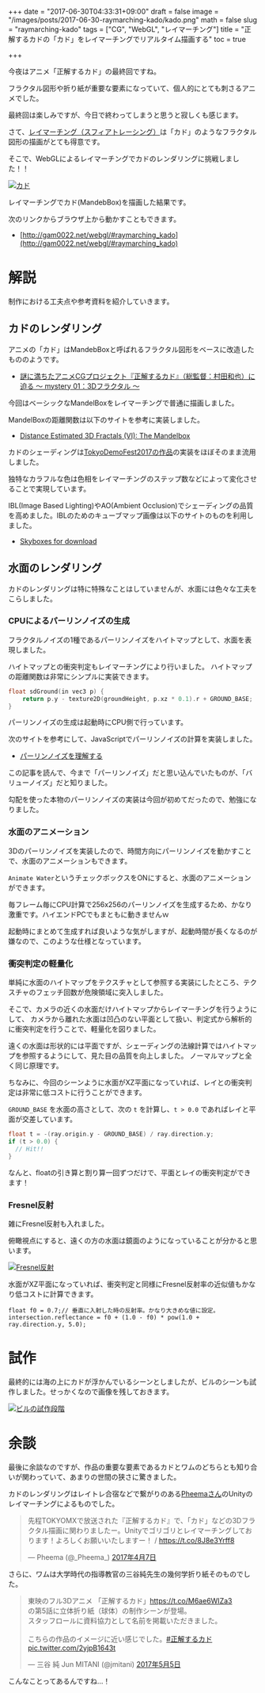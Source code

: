 +++
date = "2017-06-30T04:33:31+09:00"
draft = false
image = "/images/posts/2017-06-30-raymarching-kado/kado.png"
math = false
slug = "raymarching-kado"
tags = ["CG", "WebGL", "レイマーチング"]
title = "正解するカドの「カド」をレイマーチングでリアルタイム描画する"
toc = true

+++

今夜はアニメ「正解するカド」の最終回ですね。

フラクタル図形や折り紙が重要な要素になっていて、個人的にとても刺さるアニメでした。

最終回は楽しみですが、今日で終わってしまうと思うと寂しくも感じます。

さて、[レイマーチング（スフィアトレーシング）](https://www.slideshare.net/shohosoda9/threejs-58238484)は「カド」のようなフラクタル図形の描画がとても得意です。

そこで、WebGLによるレイマーチングでカドのレンダリングに挑戦しました！！

[![カド](/images/posts/2017-06-30-raymarching-kado/kado.png)](/images/posts/2017-06-30-raymarching-kado/kado.png)

レイマーチングでカド(MandebBox)を描画した結果です。

次のリンクからブラウザ上から動かすこともできます。

- [http://gam0022.net/webgl/#raymarching_kado](http://gam0022.net/webgl/#raymarching_kado)

<!--more-->

# 解説

制作における工夫点や参考資料を紹介していきます。

## カドのレンダリング

アニメの「カド」はMandebBoxと呼ばれるフラクタル図形をベースに改造したもののようです。

- [謎に満ちたアニメCGプロジェクト『正解するカド』（総監督：村田和也）に迫る 〜 mystery 01：3Dフラクタル 〜](https://cgworld.jp/feature/201602-kado01-cgw211.html)

今回はベーシックなMandelBoxをレイマーチングで普通に描画しました。

MandelBoxの距離関数は以下のサイトを参考に実装しました。

- [Distance Estimated 3D Fractals (VI): The Mandelbox](http://blog.hvidtfeldts.net/index.php/2011/11/distance-estimated-3d-fractals-vi-the-mandelbox/)

カドのシェーディングは[TokyoDemoFest2017の作品](http://gam0022.net/blog/2017/02/24/tdf2017/)の実装をほぼそのまま流用しました。

独特なカラフルな色は色相をレイマーチングのステップ数などによって変化させることで実現しています。

IBL(Image Based Lighting)やAO(Ambient Occlusion)でシェーディングの品質を高めました。IBLのためのキューブマップ画像は以下のサイトのものを利用しました。

- [Skyboxes for download](http://www.custommapmakers.org/skyboxes.php)

## 水面のレンダリング

カドのレンダリングは特に特殊なことはしていませんが、水面には色々な工夫をこらしました。

### CPUによるパーリンノイズの生成

フラクタルノイズの1種であるパーリンノイズをハイトマップとして、水面を表現しました。

ハイトマップとの衝突判定もレイマーチングにより行いました。
ハイトマップの距離関数は非常にシンプルに実装できます。

```c
float sdGround(in vec3 p) {
	return p.y - texture2D(groundHeight, p.xz * 0.1).r + GROUND_BASE;
}
```

パーリンノイズの生成は起動時にCPU側で行っています。

次のサイトを参考にして、JavaScriptでパーリンノイズの計算を実装しました。

- [パーリンノイズを理解する](http://postd.cc/understanding-perlin-noise/)

この記事を読んで、今まで「パーリンノイズ」だと思い込んでいたものが、「バリューノイズ」だと知りました。

勾配を使った本物のパーリンノイズの実装は今回が初めてだったので、勉強になりました。

### 水面のアニメーション

3Dのパーリンノイズを実装したので、時間方向にパーリンノイズを動かすことで、水面のアニメーションもできます。

`Animate Water`というチェックボックスをONにすると、水面のアニメーションができます。

毎フレーム毎にCPU計算で256x256のパーリンノイズを生成するため、かなり激重です。ハイエンドPCでもまともに動きませんｗ

起動時にまとめて生成すれば良いような気がしますが、起動時間が長くなるのが嫌なので、このような仕様となっています。

### 衝突判定の軽量化

単純に水面のハイトマップをテクスチャとして参照する実装にしたところ、テクスチャのフェッチ回数が危険領域に突入しました。

そこで、カメラの近くの水面だけハイトマップからレイマーチングを行うようにして、
カメラから離れた水面は凹凸のない平面として扱い、判定式から解析的に衝突判定を行うことで、軽量化を図りました。

遠くの水面は形状的には平面ですが、シェーディングの法線計算ではハイトマップを参照するようにして、見た目の品質を向上しました。
ノーマルマップと全く同じ原理です。

ちなみに、今回のシーンように水面がXZ平面になっていれば、レイとの衝突判定は非常に低コストに行うことができます。

`GROUND_BASE` を水面の高さとして、次の `t` を計算し、`t > 0.0` であればレイと平面が交差しています。

```c
float t = -(ray.origin.y - GROUND_BASE) / ray.direction.y;
if (t > 0.0) {
  // Hit!!
}
```

なんと、floatの引き算と割り算一回ずつだけで、平面とレイの衝突判定ができます！

### Fresnel反射

雑にFresnel反射も入れました。

俯瞰視点にすると、遠くの方の水面は鏡面のようになっていることが分かると思います。

[![Fresnel反射](/images/posts/2017-06-30-raymarching-kado/fresnel.png)](/images/posts/2017-06-30-raymarching-kado/fresnel.png)

水面がXZ平面になっていれば、衝突判定と同様にFresnel反射率の近似値もかなり低コストに計算できます。

```
float f0 = 0.7;// 垂直に入射した時の反射率。かなり大きめな値に設定。
intersection.reflectance = f0 + (1.0 - f0) * pow(1.0 + ray.direction.y, 5.0);
```

# 試作

最終的には海の上にカドが浮かんでいるシーンとしましたが、ビルのシーンも試作しました。せっかくなので画像を残しておきます。

[![ビルの試作段階](/images/posts/2017-06-30-raymarching-kado/proto.png)](/images/posts/2017-06-30-raymarching-kado/proto.png)

# 余談

最後に余談なのですが、作品の重要な要素であるカドとワムのどちらとも知り合いが関わっていて、あまりの世間の狭さに驚きました。

カドのレンダリングはレイトレ合宿などで繋がりのある[Pheemaさん](https://twitter.com/_Pheema_/)のUnityのレイマーチングによるものでした。

<blockquote class="twitter-tweet" data-lang="ja"><p lang="ja" dir="ltr">先程TOKYOMXで放送された『正解するカド』で、「カド」などの3Dフラクタル描画に関わりましたー。Unityでゴリゴリとレイマーチングしております！よろしくお願いいたしますー！ / <a href="https://t.co/8J8e3Yrff8">https://t.co/8J8e3Yrff8</a></p>&mdash; Pheema (@_Pheema_) <a href="https://twitter.com/_Pheema_/status/850347680039489536">2017年4月7日</a></blockquote>
<script async src="//platform.twitter.com/widgets.js" charset="utf-8"></script>

さらに、ワムは大学時代の指導教官の三谷純先生の幾何学折り紙そのものでした。

<blockquote class="twitter-tweet" data-lang="ja"><p lang="ja" dir="ltr">東映のフル3Dアニメ 「正解するカド」<a href="https://t.co/M6ae6WIZa3">https://t.co/M6ae6WIZa3</a><br>の第5話に立体折り紙（球体）の制作シーンが登場。<br>スタッフロールに資料協力として名前を掲載いただきました。<br><br>こちらの作品のイメージに近い感じでした。<a href="https://twitter.com/hashtag/%E6%AD%A3%E8%A7%A3%E3%81%99%E3%82%8B%E3%82%AB%E3%83%89?src=hash">#正解するカド</a> <a href="https://t.co/2yjpB1643t">pic.twitter.com/2yjpB1643t</a></p>&mdash; 三谷 純 Jun MITANI (@jmitani) <a href="https://twitter.com/jmitani/status/860644756417765376">2017年5月5日</a></blockquote>
<script async src="//platform.twitter.com/widgets.js" charset="utf-8"></script>

こんなことってあるんですね…！
